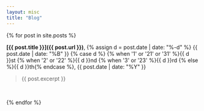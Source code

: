 ```yaml
---
layout: misc
title: "Blog"
---
```


{% for post in site.posts %}

**[{{ post.title }}]({{ post.url }})**, {% assign d = post.date | date: "%-d"  %} {{ post.date | date: "%B" }} {% case d %} {% when '1' or '21' or '31' %}{{ d }}st {% when '2' or '22' %}{{ d }}nd {% when '3' or '23' %}{{ d }}rd  {% else %}{{ d }}th{% endcase %}, {{ post.date | date: "%Y" }}

> {{ post.excerpt }}

&nbsp;

{% endfor %}
